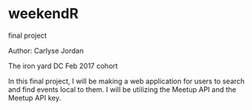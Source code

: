 # weekendR
final project

Author: Carlyse Jordan

The iron yard DC Feb 2017 cohort

In this final project, I will be making a web application for users to search and find events local to them.
I will be utilizing the Meetup API and the Meetup API key.
